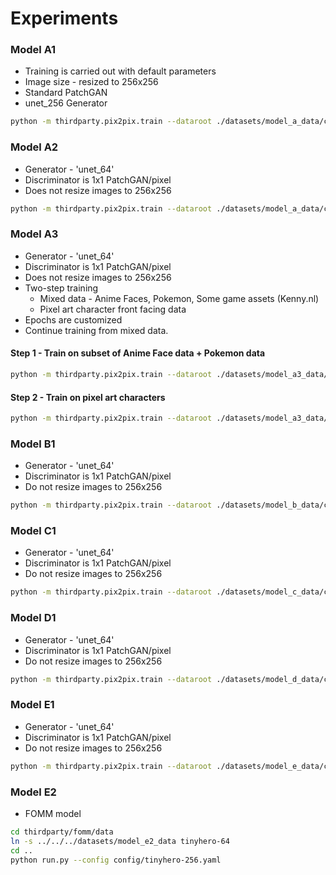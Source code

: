 # Experiments

### Model A1

* Training is carried out with default parameters
* Image size - resized to 256x256
* Standard PatchGAN
* unet_256 Generator

```bash
python -m thirdparty.pix2pix.train --dataroot ./datasets/model_a_data/combined --name pixel_A1 --model pix2pix --direction BtoA
```

### Model A2

* Generator - 'unet_64' 
* Discriminator is 1x1 PatchGAN/pixel 
* Does not resize images to 256x256

```bash
python -m thirdparty.pix2pix.train --dataroot ./datasets/model_a_data/combined --name pixel_A2 --model pix2pix --direction BtoA --netG unet_64 --netD pixel --load_size 64 --crop_size 64 --display_winsize 64
```

### Model A3

* Generator - 'unet_64' 
* Discriminator is 1x1 PatchGAN/pixel 
* Does not resize images to 256x256
* Two-step training
  * Mixed data - Anime Faces, Pokemon, Some game assets (Kenny.nl)
  * Pixel art character front facing data
* Epochs are customized
* Continue training from mixed data.

#### Step 1 - Train on subset of Anime Face data + Pokemon data

```bash
python -m thirdparty.pix2pix.train --dataroot ./datasets/model_a3_data/tl_combined --name pixel_A3 --model pix2pix --direction AtoB --netG unet_64 --netD pixel --load_size 64 --crop_size 64 --display_winsize 64 --n_epochs 40 --n_epochs_decay 40
```

#### Step 2 - Train on pixel art characters

```bash
python -m thirdparty.pix2pix.train --dataroot ./datasets/model_a3_data/pix2pix_combined --name pixel_A3 --model pix2pix --direction AtoB --netG unet_64 --netD pixel --load_size 64 --crop_size 64 --display_winsize 64 --continue_train --epoch_count 41 --n_epochs 60 --n_epochs_decay 60
```

### Model B1

* Generator - 'unet_64' 
* Discriminator is 1x1 PatchGAN/pixel 
* Do not resize images to 256x256

```bash
python -m thirdparty.pix2pix.train --dataroot ./datasets/model_b_data/combined --name pixel_B1 --model pix2pix --direction AtoB --netG unet_64 --netD pixel --load_size 64 --crop_size 64 --display_winsize 64 --no_flip
```

### Model C1

* Generator - 'unet_64' 
* Discriminator is 1x1 PatchGAN/pixel 
* Do not resize images to 256x256

```bash
python -m thirdparty.pix2pix.train --dataroot ./datasets/model_c_data/combined --name pixel_C1 --model pix2pix --direction AtoB --netG unet_64 --netD pixel --load_size 64 --crop_size 64 --display_winsize 64 --no_flip
```

### Model D1
* Generator - 'unet_64' 
* Discriminator is 1x1 PatchGAN/pixel 
* Do not resize images to 256x256

```bash
python -m thirdparty.pix2pix.train --dataroot ./datasets/model_d_data/combined --name pixel_D1 --model pix2pix --direction AtoB --netG unet_64 --netD pixel --load_size 64 --crop_size 64 --display_winsize 64 --no_flip
```

### Model E1

* Generator - 'unet_64' 
* Discriminator is 1x1 PatchGAN/pixel 
* Do not resize images to 256x256

```bash
python -m thirdparty.pix2pix.train --dataroot ./datasets/model_e_data/combined --name sprite_E1 --model pix2pix --direction AtoB --netG unet_64 --netD pixel --load_size 64 --crop_size 64 --display_winsize 64 --no_flip
```

### Model E2

* FOMM model

```bash
cd thirdparty/fomm/data
ln -s ../../../datasets/model_e2_data tinyhero-64
cd ..
python run.py --config config/tinyhero-256.yaml
```